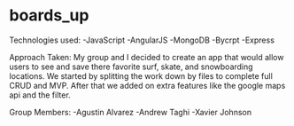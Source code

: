 # boards_up

Technologies used:
 -JavaScript
 -AngularJS
 -MongoDB
 -Bycrpt
 -Express

 Approach Taken:
  My group and I decided to create an app that would allow users to see and save there favorite surf, skate, and snowboarding locations. We started by splitting the work down by files to complete full CRUD and MVP. After that we added on extra features like the google maps api and the filter.

  Group Members:
   -Agustin Alvarez
   -Andrew Taghi
   -Xavier Johnson
